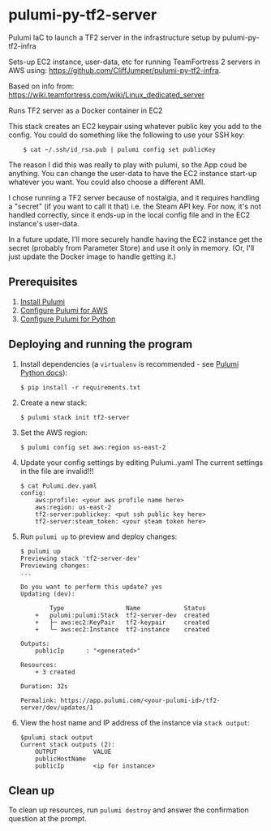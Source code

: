 # pulumi-py-tf2-server
Pulumi IaC to launch a TF2 server in the infrastructure setup by pulumi-py-tf2-infra

Sets-up EC2 instance, user-data, etc for running TeamFortress 2 servers in AWS using:
https://github.com/CliffJumper/pulumi-py-tf2-infra. 

Based on info from: https://wiki.teamfortress.com/wiki/Linux_dedicated_server

Runs TF2 server as a Docker container in EC2

This stack creates an EC2 keypair using whatever public key you add to the config.  You could do something like the following to use your SSH key:
```
    $ cat ~/.ssh/id_rsa.pub | pulumi config set publicKey
```

The reason I did this was really to play with pulumi, so the App coud be anything.  You can change the user-data to have the EC2 instance start-up whatever you want.  You could also choose a different AMI.

I chose running a TF2 server because of nostalgia, and it requires handling a "secret" (if you want to call it that) i.e. the Steam API key.  For now, it's not handled correctly, since it ends-up in the local config file and in the EC2 instance's user-data.

In a future update, I'll more securely handle having the EC2 instance get the secret (probably from Parameter Store) and use it only in memory.  (Or, I'll just update the Docker image to handle getting it.)

## Prerequisites

1. [Install Pulumi](https://www.pulumi.com/docs/get-started/install/)
1. [Configure Pulumi for AWS](https://www.pulumi.com/docs/intro/cloud-providers/aws/setup/)
1. [Configure Pulumi for Python](https://www.pulumi.com/docs/intro/languages/python/)

## Deploying and running the program

1. Install dependencies (a `virtualenv` is recommended - see [Pulumi Python docs](https://www.pulumi.com/docs/intro/languages/python/)):

    ```
    $ pip install -r requirements.txt
    ```

1.  Create a new stack:

    ```
    $ pulumi stack init tf2-server
    ```

1.  Set the AWS region:

    ```
    $ pulumi config set aws:region us-east-2
    ```

1.  Update your config settings by editing Pulumi.<env>.yaml  The current settings in the file are invalid!!!

    ```
    $ cat Pulumi.dev.yaml
    config:
        aws:profile: <your aws profile name here>
        aws:region: us-east-2
        tf2-server:publickey: <put ssh public key here>
        tf2-server:steam_token: <your steam token here>
    ```

1.  Run `pulumi up` to preview and deploy changes:

    ```
    $ pulumi up
    Previewing stack 'tf2-server-dev'
    Previewing changes:
    ...
        
    Do you want to perform this update? yes
    Updating (dev):

            Type                 Name            Status      
        +   pulumi:pulumi:Stack  tf2-server-dev  created     
        +   ├─ aws:ec2:KeyPair   tf2-keypair     created     
        +   └─ aws:ec2:Instance  tf2-instance    created     
    
    Outputs:
        publicIp      : "<generated>"

    Resources:
        + 3 created

    Duration: 32s

    Permalink: https://app.pulumi.com/<your-pulumi-id>/tf2-server/dev/updates/1
    ```

1.  View the host name and IP address of the instance via `stack output`:

    ```
    $pulumi stack output 
    Current stack outputs (2):
        OUTPUT          VALUE
        publicHostName  
        publicIp        <ip for instance>
    ```    


## Clean up

To clean up resources, run `pulumi destroy` and answer the confirmation question at the prompt.
